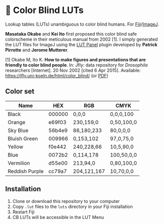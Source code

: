 # :rainbow: Color Blind LUTs

Lookup tables (LUTs) unambiguous to color blind humans. For [Fiji](https://fiji.sc/)/[ImageJ](https://imagej.github.io/).

**Masataka Okabe** and **Kei Ito** first proposed this color blind safe colorscheme in their meticulous manual from 2002 [1].
I simply generated the LUT files for ImageJ using the [LUT Panel](http://rsb.info.nih.gov/ij/plugins/lut-panel.html) plugin developed by **Patrick Pirrotte** and **Jerome Mutterer**.

[1] Okabe M, Ito K. **How to make figures and presentations that are friendly to color blind people**. In: Jfly: data repository for *Drosophila* researchers [Internet]. 20 Nov 2002 [cited 6 Apr 2015]. Available: https://jfly.uni-koeln.de/html/color_blind/ (or [PDF](https://jfly.uni-koeln.de/html/manuals/pdf/color_blind.pdf))

## Color set

| Name           | HEX    | RGB         | CMYK       |
| -------------- | ------ | ----------- | ---------- |
| Black          | 000000 | 0,0,0       | 0,0,0,100  |
| Orange         | e69f03 | 230,159,0   | 0,50,100,0 |
| Sky Blue       | 56b4e9 | 86,180,233  | 80,0,0,0   |
| Bluish Green   | 009966 | 0,153,102   | 97,0,75,0  |
| Yellow         | f0e442 | 240,228,66  | 10,5,90,0  |
| Blue           | 0072b2 | 0,114,178   | 100,50,0,0 |
| Vermilion      | d55e00 | 213,94,0    | 0,80,100,0 |
| Reddish Purple | cc79a7 | 204,121,167 | 10,70,0,0  |

## Installation

1. Clone or download this repository to your computer
2. Copy `.lut` files to the `luts` directory in your Fiji installation
3. Restart Fiji
4. CB LUTs will be accessible in the LUT Menu


